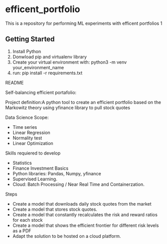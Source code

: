 # efficent_portfolio
This is a repository for performing ML experiments with efficent portfolios
1

## Getting Started

1. Install Python
2. Donwload pip and virtualenv library
3. Create your virtual environment with: python3 -m venv your_environment_name
4. run: pip install -r requirements.txt

README

Self-balancing efficient portafolio: 

Project definition:A python tool to create an efficient portfolio based on the Markowitz theory using yfinance library to pull stock quotes 

Data Science Scope:
* Time series
* Linear Regression
* Normality test
* Linear Optimization

Skills requiered to develop
* Statistics
* Finance Investment Basics
* Python libraries: Pandas, Numpy, yfinance
* Supervised Learning. 
* Cloud: Batch Processing / Near Real Time and Containerzation.

Steps
* Create a model that downloads daily stock quotes from the market
* Create a model that stores stock quotes. 
* Create a model that constantly recalculates the risk and reward ratios for each stock
* Create a model that shows the efficient frontier for different risk levels as a PDF
* Adapt the solution to be hosted on a cloud platform. 


